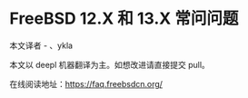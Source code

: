 # FreeBSD 12.X 和 13.X 常问问题

本文译者 - 、ykla

本文以 deepl 机器翻译为主。如想改进请直接提交 pull。

在线阅读地址：<https://faq.freebsdcn.org/>
